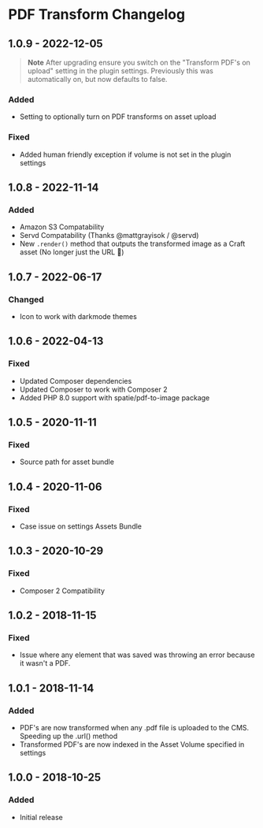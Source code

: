 # PDF Transform Changelog

## 1.0.9 - 2022-12-05

> **Note**
> After upgrading ensure you switch on the "Transform PDF's on upload" setting in the plugin settings. Previously this was automatically on, but now defaults to false.

### Added
- Setting to optionally turn on PDF transforms on asset upload

### Fixed
- Added human friendly exception if volume is not set in the plugin settings

## 1.0.8 - 2022-11-14
### Added
- Amazon S3 Compatability
- Servd Compatability (Thanks @mattgrayisok / @servd)
- New `.render()` method that outputs the transformed image as a Craft asset (No longer just the URL 🎉)

## 1.0.7 - 2022-06-17
### Changed
- Icon to work with darkmode themes

## 1.0.6 - 2022-04-13
### Fixed
- Updated Composer dependencies
- Updated Composer to work with Composer 2
- Added PHP 8.0 support with spatie/pdf-to-image package

## 1.0.5 - 2020-11-11
### Fixed
- Source path for asset bundle

## 1.0.4 - 2020-11-06
### Fixed
- Case issue on settings Assets Bundle

## 1.0.3 - 2020-10-29
### Fixed
- Composer 2 Compatibility

## 1.0.2 - 2018-11-15
### Fixed
- Issue where any element that was saved was throwing an error because it wasn't a PDF.

## 1.0.1 - 2018-11-14
### Added
- PDF's are now transformed when any .pdf file is uploaded to the CMS. Speeding up the .url() method
- Transformed PDF's are now indexed in the Asset Volume specified in settings

## 1.0.0 - 2018-10-25
### Added
- Initial release
